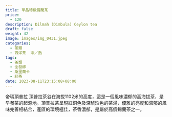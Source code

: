 ```yaml
---
title: 單品特級錫蘭茶
price:
  - 120
description: Dilmah (Dimbula) Ceylon tea
draft: false
weight: 42
image: images/img_0431.jpeg
categories:
  - 茶類
  - 西洋茶  冷／熱
tags:
  - 茶類
  - 全發酵
  - 斯里蘭卡
  - 紅茶
date: 2023-08-11T23:15:08+08:00
---
```

帝瑪頂普拉
 頂普拉茶谷在海拔1102米的高度，這是一個風味濃郁的高海拔茶，是早餐茶的起源地。頂普拉茶呈現紅銅色及深琥珀色的茶湯，優雅的亮度和濃郁的風味完善相結合，產區的環境極佳，茶香濃郁，是屬於高價錫蘭茶之一。